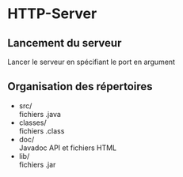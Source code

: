 # HTTP-Server

## Lancement du serveur
Lancer le serveur en spécifiant le port en argument

## Organisation des répertoires
* src/  
fichiers .java
* classes/  
fichiers .class
* doc/  
Javadoc API et fichiers HTML
* lib/  
fichiers .jar
